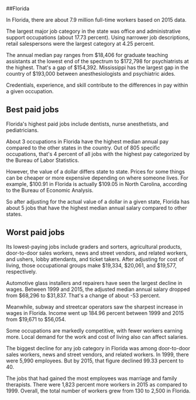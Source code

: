 

##Florida

In Florida, there are about 7.9 million full-time workers based on 2015 data.

The largest major job category in the state was <span class='occ_title_em state'>office and administrative support occupations</span> (about 17.73 percent). Using narrower job descriptions, <span class='occ_title_em state'>retail salespersons</span> were the largest category at 4.25 percent.
               
The annual median pay ranges from $18,406 for <span class='occ_title_em state'>graduate teaching assistants</span> at the lowest end of the spectrum to  $172,798 for <span class='occ_title_em state'>psychiatrists</span> at the highest. That's a gap of $154,392. Mississippi has the largest gap in the country of $193,000 between <span class='occ_title_em state'>anesthesiologists and psychiatric aides</span>.
          
Credentials, experience, and skill contribute to the differences in pay within a given occupation.

## Best paid jobs
Florida's highest paid jobs include <span class='occ_title_em state'>dentists, nurse anesthetists</span>, and <span class='occ_title_em state'>pediatricians</span>.
               
About 3 occupations in Florida have the highest median annual pay compared to the other states in the country. Out of 805 specific occupations, that's 4 percent of all jobs with the highest pay categorized by the Bureau of Labor Statistics.
               
However, the value of a dollar differs state to state. Prices for some things can be cheaper or more expensive depending on where someone lives. For example, $100.91 in Florida is actually $109.05 in North Carolina, according to the Bureau of Economic Analysis.
               
So after adjusting for the actual value of a dollar in a given state, Florida has about 5 jobs that have the highest median annual salary compared to other states.
               
## Worst paid jobs

Its lowest-paying jobs include <span class='occ_title_em state'>graders and sorters, agricultural products</span>, <span class='occ_title_em state'>door-to-door sales workers, news and street vendors, and related workers</span>, and <span class='occ_title_em state'>ushers, lobby attendants, and ticket takers</span>. After adjusting for cost of living, those occupational groups make $19,334,  $20,061, and  $19,577, respectively.
               
<span class='occ_title_em state'>Automotive glass installers and repairers</span> have seen the largest decline in wages. Between 1999 and 2015, the adjusted median annual salary dropped from $68,296 to $31,837. That's a change of about -53 percent.
               
Meanwhile, <span class='occ_title_em state'>subway and streetcar operators</span> saw the sharpest increase in wages in Florida. Income went up 184.96 percent between 1999 and 2015 from $19,671 to $56,054.

Some occupations are markedly competitive, with fewer workers earning more. Local demand for the work and cost of living also can affect salaries.

            
The biggest decline for any job category in Florida was among <span class='occ_title_em state'>door-to-door sales workers, news and street vendors, and related workers</span>. In 1999, there were 5,990 employees. But by 2015, that figure declined 99.33 percent to 40. 
               
The jobs that had gained the most employees was marriage and family therapists. There were 1,823 percent more workers in 2015 as compared to 1999. Overall, the total number of workers grew from 130 to 2,500 in Florida.
